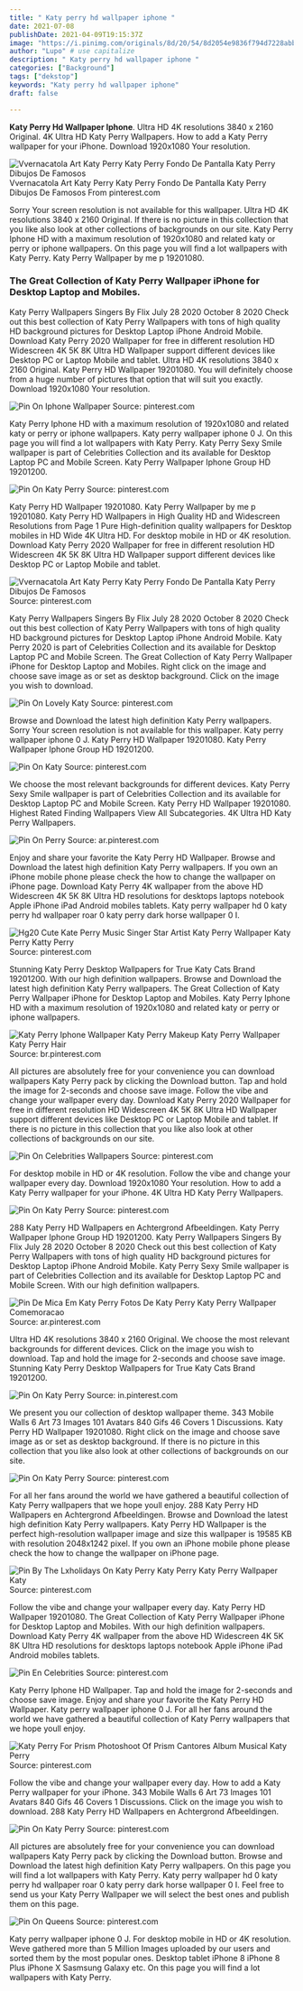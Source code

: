 ```yaml
---
title: " Katy perry hd wallpaper iphone "
date: 2021-07-08
publishDate: 2021-04-09T19:15:37Z
image: "https://i.pinimg.com/originals/8d/20/54/8d2054e9836f794d7228abb129cc3ce0.jpg"
author: "Lupo" # use capitalize
description: " Katy perry hd wallpaper iphone "
categories: ["Background"]
tags: ["dekstop"]
keywords: "Katy perry hd wallpaper iphone"
draft: false

---
```



**Katy Perry Hd Wallpaper Iphone**. Ultra HD 4K resolutions 3840 x 2160 Original. 4K Ultra HD Katy Perry Wallpapers. How to add a Katy Perry wallpaper for your iPhone. Download 1920x1080 Your resolution.

![Vvernacatola Art Katy Perry Katy Perry Fondo De Pantalla Katy Perry Dibujos De Famosos](https://i.pinimg.com/originals/56/c1/24/56c1241759da7d8e59a8906a6bb9c335.jpg "Vvernacatola Art Katy Perry Katy Perry Fondo De Pantalla Katy Perry Dibujos De Famosos")
Vvernacatola Art Katy Perry Katy Perry Fondo De Pantalla Katy Perry Dibujos De Famosos From pinterest.com


Sorry Your screen resolution is not available for this wallpaper. Ultra HD 4K resolutions 3840 x 2160 Original. If there is no picture in this collection that you like also look at other collections of backgrounds on our site. Katy Perry Iphone HD with a maximum resolution of 1920x1080 and related katy or perry or iphone wallpapers. On this page you will find a lot wallpapers with Katy Perry. Katy Perry Wallpaper by me p 19201080.

### The Great Collection of Katy Perry Wallpaper iPhone for Desktop Laptop and Mobiles.

Katy Perry Wallpapers Singers By Flix July 28 2020 October 8 2020 Check out this best collection of Katy Perry Wallpapers with tons of high quality HD background pictures for Desktop Laptop iPhone Android Mobile. Download Katy Perry 2020 Wallpaper for free in different resolution HD Widescreen 4K 5K 8K Ultra HD Wallpaper support different devices like Desktop PC or Laptop Mobile and tablet. Ultra HD 4K resolutions 3840 x 2160 Original. Katy Perry HD Wallpaper 19201080. You will definitely choose from a huge number of pictures that option that will suit you exactly. Download 1920x1080 Your resolution.


![Pin On Iphone Wallpaper](https://i.pinimg.com/originals/71/37/ab/7137ab2654a0eb790f070f2cadb5133a.jpg "Pin On Iphone Wallpaper")
Source: pinterest.com

Katy Perry Iphone HD with a maximum resolution of 1920x1080 and related katy or perry or iphone wallpapers. Katy perry wallpaper iphone 0 J. On this page you will find a lot wallpapers with Katy Perry. Katy Perry Sexy Smile wallpaper is part of Celebrities Collection and its available for Desktop Laptop PC and Mobile Screen. Katy Perry Wallpaper Iphone Group HD 19201200.

![Pin On Katy Perry](https://i.pinimg.com/originals/9e/8a/67/9e8a673390e119c17f318399eb766c28.jpg "Pin On Katy Perry")
Source: pinterest.com

Katy Perry HD Wallpaper 19201080. Katy Perry Wallpaper by me p 19201080. Katy Perry HD Wallpapers in High Quality HD and Widescreen Resolutions from Page 1 Pure High-definition quality wallpapers for Desktop mobiles in HD Wide 4K Ultra HD. For desktop mobile in HD or 4K resolution. Download Katy Perry 2020 Wallpaper for free in different resolution HD Widescreen 4K 5K 8K Ultra HD Wallpaper support different devices like Desktop PC or Laptop Mobile and tablet.

![Vvernacatola Art Katy Perry Katy Perry Fondo De Pantalla Katy Perry Dibujos De Famosos](https://i.pinimg.com/originals/56/c1/24/56c1241759da7d8e59a8906a6bb9c335.jpg "Vvernacatola Art Katy Perry Katy Perry Fondo De Pantalla Katy Perry Dibujos De Famosos")
Source: pinterest.com

Katy Perry Wallpapers Singers By Flix July 28 2020 October 8 2020 Check out this best collection of Katy Perry Wallpapers with tons of high quality HD background pictures for Desktop Laptop iPhone Android Mobile. Katy Perry 2020 is part of Celebrities Collection and its available for Desktop Laptop PC and Mobile Screen. The Great Collection of Katy Perry Wallpaper iPhone for Desktop Laptop and Mobiles. Right click on the image and choose save image as or set as desktop background. Click on the image you wish to download.

![Pin On Lovely Katy](https://i.pinimg.com/originals/54/97/b2/5497b2e0758bcf315d622dccdc723f8a.jpg "Pin On Lovely Katy")
Source: pinterest.com

Browse and Download the latest high definition Katy Perry wallpapers. Sorry Your screen resolution is not available for this wallpaper. Katy perry wallpaper iphone 0 J. Katy Perry HD Wallpaper 19201080. Katy Perry Wallpaper Iphone Group HD 19201200.

![Pin On Katy](https://i.pinimg.com/originals/ce/fd/01/cefd01b250e27d83cd29242df107619f.jpg "Pin On Katy")
Source: pinterest.com

We choose the most relevant backgrounds for different devices. Katy Perry Sexy Smile wallpaper is part of Celebrities Collection and its available for Desktop Laptop PC and Mobile Screen. Katy Perry HD Wallpaper 19201080. Highest Rated Finding Wallpapers View All Subcategories. 4K Ultra HD Katy Perry Wallpapers.

![Pin On Perry](https://i.pinimg.com/originals/ba/11/1c/ba111c9033b240a42090cbaa711080e3.jpg "Pin On Perry")
Source: ar.pinterest.com

Enjoy and share your favorite the Katy Perry HD Wallpaper. Browse and Download the latest high definition Katy Perry wallpapers. If you own an iPhone mobile phone please check the how to change the wallpaper on iPhone page. Download Katy Perry 4K wallpaper from the above HD Widescreen 4K 5K 8K Ultra HD resolutions for desktops laptops notebook Apple iPhone iPad Android mobiles tablets. Katy perry wallpaper hd 0 katy perry hd wallpaper roar 0 katy perry dark horse wallpaper 0 I.

![Hg20 Cute Kate Perry Music Singer Star Artist Katy Perry Wallpaper Katy Perry Katty Perry](https://i.pinimg.com/originals/12/e1/50/12e150cdfa06ffbf8138a0cbb3d37a92.jpg "Hg20 Cute Kate Perry Music Singer Star Artist Katy Perry Wallpaper Katy Perry Katty Perry")
Source: pinterest.com

Stunning Katy Perry Desktop Wallpapers for True Katy Cats Brand 19201200. With our high definition wallpapers. Browse and Download the latest high definition Katy Perry wallpapers. The Great Collection of Katy Perry Wallpaper iPhone for Desktop Laptop and Mobiles. Katy Perry Iphone HD with a maximum resolution of 1920x1080 and related katy or perry or iphone wallpapers.

![Katy Perry Iphone Wallpaper Katy Perry Makeup Katy Perry Wallpaper Katy Perry Hair](https://i.pinimg.com/originals/4b/a0/78/4ba0784788595b05fd65b9d5417aec90.jpg "Katy Perry Iphone Wallpaper Katy Perry Makeup Katy Perry Wallpaper Katy Perry Hair")
Source: br.pinterest.com

All pictures are absolutely free for your convenience you can download wallpapers Katy Perry pack by clicking the Download button. Tap and hold the image for 2-seconds and choose save image. Follow the vibe and change your wallpaper every day. Download Katy Perry 2020 Wallpaper for free in different resolution HD Widescreen 4K 5K 8K Ultra HD Wallpaper support different devices like Desktop PC or Laptop Mobile and tablet. If there is no picture in this collection that you like also look at other collections of backgrounds on our site.

![Pin On Celebrities Wallpapers](https://i.pinimg.com/564x/36/d5/16/36d516ea782a0756de54d470ff3a3f1c.jpg "Pin On Celebrities Wallpapers")
Source: pinterest.com

For desktop mobile in HD or 4K resolution. Follow the vibe and change your wallpaper every day. Download 1920x1080 Your resolution. How to add a Katy Perry wallpaper for your iPhone. 4K Ultra HD Katy Perry Wallpapers.

![Pin On Katy Perry](https://i.pinimg.com/originals/65/bf/ce/65bfce66f65dda9d1f08cb119fc506df.jpg "Pin On Katy Perry")
Source: pinterest.com

288 Katy Perry HD Wallpapers en Achtergrond Afbeeldingen. Katy Perry Wallpaper Iphone Group HD 19201200. Katy Perry Wallpapers Singers By Flix July 28 2020 October 8 2020 Check out this best collection of Katy Perry Wallpapers with tons of high quality HD background pictures for Desktop Laptop iPhone Android Mobile. Katy Perry Sexy Smile wallpaper is part of Celebrities Collection and its available for Desktop Laptop PC and Mobile Screen. With our high definition wallpapers.

![Pin De Mica Em Katy Perry Fotos De Katy Perry Katy Perry Wallpaper Comemoracao](https://i.pinimg.com/originals/3e/56/23/3e5623f0358310fd7f3fafb6cd40a3eb.jpg "Pin De Mica Em Katy Perry Fotos De Katy Perry Katy Perry Wallpaper Comemoracao")
Source: ar.pinterest.com

Ultra HD 4K resolutions 3840 x 2160 Original. We choose the most relevant backgrounds for different devices. Click on the image you wish to download. Tap and hold the image for 2-seconds and choose save image. Stunning Katy Perry Desktop Wallpapers for True Katy Cats Brand 19201200.

![Pin On Katy Perry](https://i.pinimg.com/originals/7a/14/4c/7a144c89bf4a41a31927e9639f6755f3.jpg "Pin On Katy Perry")
Source: in.pinterest.com

We present you our collection of desktop wallpaper theme. 343 Mobile Walls 6 Art 73 Images 101 Avatars 840 Gifs 46 Covers 1 Discussions. Katy Perry HD Wallpaper 19201080. Right click on the image and choose save image as or set as desktop background. If there is no picture in this collection that you like also look at other collections of backgrounds on our site.

![Pin On Katy Perry](https://i.pinimg.com/originals/d9/2b/bb/d92bbb23a9eace914ed78b2128a60417.jpg "Pin On Katy Perry")
Source: pinterest.com

For all her fans around the world we have gathered a beautiful collection of Katy Perry wallpapers that we hope youll enjoy. 288 Katy Perry HD Wallpapers en Achtergrond Afbeeldingen. Browse and Download the latest high definition Katy Perry wallpapers. Katy Perry HD Wallpaper is the perfect high-resolution wallpaper image and size this wallpaper is 19585 KB with resolution 2048x1242 pixel. If you own an iPhone mobile phone please check the how to change the wallpaper on iPhone page.

![Pin By The Lxholidays On Katy Perry Katy Perry Katy Perry Wallpaper Katy](https://i.pinimg.com/originals/5d/5e/4c/5d5e4c2747751878daca0411bdde6555.jpg "Pin By The Lxholidays On Katy Perry Katy Perry Katy Perry Wallpaper Katy")
Source: pinterest.com

Follow the vibe and change your wallpaper every day. Katy Perry HD Wallpaper 19201080. The Great Collection of Katy Perry Wallpaper iPhone for Desktop Laptop and Mobiles. With our high definition wallpapers. Download Katy Perry 4K wallpaper from the above HD Widescreen 4K 5K 8K Ultra HD resolutions for desktops laptops notebook Apple iPhone iPad Android mobiles tablets.

![Pin En Celebrities](https://i.pinimg.com/originals/7c/38/2f/7c382f409b9a73ed8af84b98480fa744.png "Pin En Celebrities")
Source: pinterest.com

Katy Perry Iphone HD Wallpaper. Tap and hold the image for 2-seconds and choose save image. Enjoy and share your favorite the Katy Perry HD Wallpaper. Katy perry wallpaper iphone 0 J. For all her fans around the world we have gathered a beautiful collection of Katy Perry wallpapers that we hope youll enjoy.

![Katy Perry For Prism Photoshoot Of Prism Cantores Album Musical Katy Perry](https://i.pinimg.com/originals/22/7f/76/227f768ab6560634f28696cf56e8e392.jpg "Katy Perry For Prism Photoshoot Of Prism Cantores Album Musical Katy Perry")
Source: pinterest.com

Follow the vibe and change your wallpaper every day. How to add a Katy Perry wallpaper for your iPhone. 343 Mobile Walls 6 Art 73 Images 101 Avatars 840 Gifs 46 Covers 1 Discussions. Click on the image you wish to download. 288 Katy Perry HD Wallpapers en Achtergrond Afbeeldingen.

![Pin On Katy Perry](https://i.pinimg.com/originals/e8/00/b8/e800b81c39da85566dcb0c2c94ae046c.jpg "Pin On Katy Perry")
Source: pinterest.com

All pictures are absolutely free for your convenience you can download wallpapers Katy Perry pack by clicking the Download button. Browse and Download the latest high definition Katy Perry wallpapers. On this page you will find a lot wallpapers with Katy Perry. Katy perry wallpaper hd 0 katy perry hd wallpaper roar 0 katy perry dark horse wallpaper 0 I. Feel free to send us your Katy Perry Wallpaper we will select the best ones and publish them on this page.

![Pin On Queens](https://i.pinimg.com/originals/8d/20/54/8d2054e9836f794d7228abb129cc3ce0.jpg "Pin On Queens")
Source: pinterest.com

Katy perry wallpaper iphone 0 J. For desktop mobile in HD or 4K resolution. Weve gathered more than 5 Million Images uploaded by our users and sorted them by the most popular ones. Desktop tablet iPhone 8 iPhone 8 Plus iPhone X Sasmsung Galaxy etc. On this page you will find a lot wallpapers with Katy Perry.

